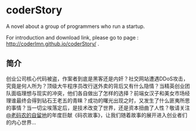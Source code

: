 coderStory
==========

A novel about a group of programmers who run a startup.

For introduction and download link, please go to page : http://coderlmn.github.io/coderStory/ .

简介
-----------
创业公司核心代码被盗，作案者到底是黑客还是内奸？社交网站遭遇DDoS攻击，究竟是何人所为？顶级大牛程序员改行送外卖的背后又有什么隐情？当精英创业团队面临理想与现实的冲突，他们各自做出了怎样的选择？前端女汉子和美女市场经理谁最终会得到钻石王老五的青睐？成功的曙光出现之时，又发生了什么匪夷所思的事情？当一切尘埃落定后，是技术改变了世界，还是资本扭曲了人性？敬请关注<a href="http://weibo.com/ned11" target="blank">@老码农的自留地</a>的年度巨献《码农故事》，让我们随着故事的展开进入创业者们的内心世界...
